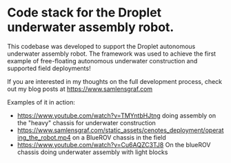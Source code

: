 # Code stack for the Droplet underwater assembly robot.

This codebase was developed to support the Droplet autonomous underwater assembly robot. 
The framework was used to achieve the first example of free-floating autonomous underwater construction and supported field deployments!

If you are interested in my thoughts on the full development process, check out my blog posts at https://www.samlensgraf.com

Examples of it in action: 

* https://www.youtube.com/watch?v=TMYntbHJtng doing assembly on the "heavy" chassis for underwater construction
* https://www.samlensgraf.com/static_assets/cenotes_deployment/operating_the_robot.mp4 on a BlueROV chassis in the field
* https://www.youtube.com/watch?v=Cu6AQZC3TJ8 On the blueROV chassis doing underwater assembly with light blocks
